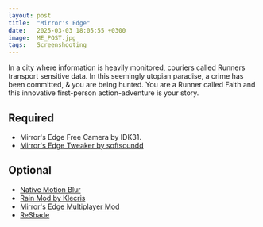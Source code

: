 ```yaml
---
layout: post
title:  "Mirror's Edge"
date:   2025-03-03 18:05:55 +0300
image:  ME_POST.jpg
tags:   Screenshooting
---
```


In a city where information is heavily monitored, couriers called Runners transport sensitive data. In this seemingly utopian paradise, a crime has been committed, & you are being hunted. 
You are a Runner called Faith and this innovative first-person action-adventure is your story.

## Required
* Mirror's Edge Free Camera by IDK31.
* [Mirror's Edge Tweaker by softsoundd](https://www.moddb.com/games/mirrors-edge/addons/persistent-fov)

## Optional
* [Native Motion Blur](https://www.moddb.com/games/mirrors-edge/addons/native-motion-blur)
* [Rain Mod by Klecris](https://www.moddb.com/games/mirrors-edge/addons/rainy-mod)
* [Mirror's Edge Multiplayer Mod](https://github.com/LucasOe/mmultiplayer/releases)
* [ReShade](https://reshade.me)
